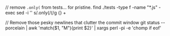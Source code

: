 

// remove `.only(` from tests... for pristine.
find ./tests -type f -name "*.js" -exec sed -i '' s/.only\(/\(/g {} +


// Remove those pesky newlines that clutter the commit window
git status --porcelain | awk 'match($1, "M"){print $2}' | xargs perl -pi -e 'chomp if eof'